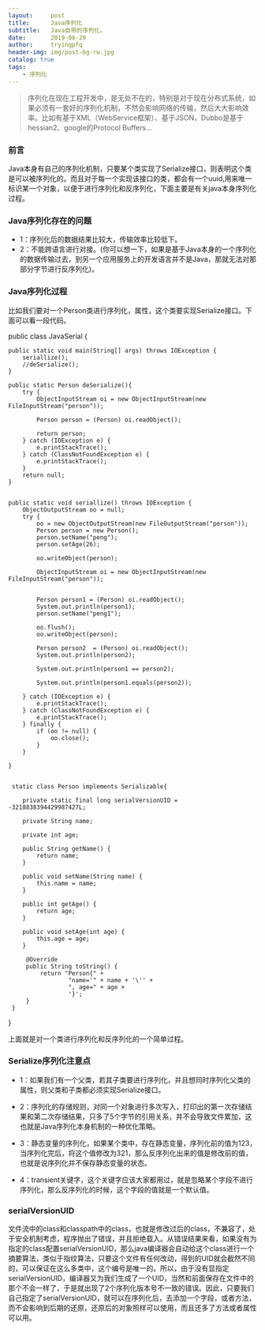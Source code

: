 ```yaml
---
layout:     post
title:      Java序列化
subtitle:   Java自带的序列化。
date:       2019-06-29
author:     tryingpfq
header-img: img/post-bg-rw.jpg
catalog: true
tags:
    - 序列化
---
```


> 序列化在现在工程开发中，是无处不在的，特别是对于现在分布式系统，如果必须有一套好的序列化机制，不然会影响网络的传输，然后大大影响效率。比如有基于XML（WebService框架）、基于JSON，Dubbo是基于hessian2、google的Protocol Buffers...

### 前言 
Java本身有自己的序列化机制，只要某个类实现了Serialize接口，则表明这个类是可以被序列化的。而且对于每一个实现该接口的类，都会有一个uuid,用来唯一标识某一个对象，以便于进行序列化和反序列化，下面主要是有关java本身序列化过程。


### Java序列化存在的问题
* 1：序列化后的数据结果比较大，传输效率比较低下。
* 2：不能跨语言进行对接。(你可以想一下，如果是基于Java本身的一个序列化的数据传输过去，到另一个应用服务上的开发语言并不是Java，那就无法对那部分字节进行反序列化)。

### Java序列化过程
比如我们要对一个Person类进行序列化，属性，这个类要实现Serialize接口。下面可以看一段代码。



public class JavaSerial {

    public static void main(String[] args) throws IOException {
        seriallize();
        //deSerialize();
    }

    public static Person deSerialize(){
        try {
            ObjectInputStream oi = new ObjectInputStream(new FileInputStream("person"));

            Person person = (Person) oi.readObject();

            return person;
        } catch (IOException e) {
            e.printStackTrace();
        } catch (ClassNotFoundException e) {
            e.printStackTrace();
        }
        return null;
    }


    public static void seriallize() throws IOException {
        ObjectOutputStream oo = null;
        try {
            oo = new ObjectOutputStream(new FileOutputStream("person"));
            Person person = new Person();
            person.setName("peng");
            person.setAge(26);

            oo.writeObject(person);

            ObjectInputStream oi = new ObjectInputStream(new FileInputStream("person"));


            Person person1 = (Person) oi.readObject();
            System.out.println(person1);
            person.setName("peng1");

            oo.flush();
            oo.writeObject(person);

            Person person2  = (Person) oi.readObject();
            System.out.println(person2);

            System.out.println(person1 == person2);

            System.out.println(person1.equals(person2));

        } catch (IOException e) {
            e.printStackTrace();
        } catch (ClassNotFoundException e) {
            e.printStackTrace();
        } finally {
            if (oo != null) {
                oo.close();
            }
        }

    }


     static class Person implements Serializable{

        private static final long serialVersionUID = -3218838394429987427L;

        private String name;

        private int age;

        public String getName() {
            return name;
        }

        public void setName(String name) {
            this.name = name;
        }

        public int getAge() {
            return age;
        }

        public void setAge(int age) {
            this.age = age;
        }

         @Override
         public String toString() {
             return "Person{" +
                     "name='" + name + '\'' +
                     ", age=" + age +
                     '}';
         }
     }

}


上面就是对一个类进行序列化和反序列化的一个简单过程。

### Serialize序列化注意点
* 1：如果我们有一个父类，若其子类要进行序列化，并且想同时序列化父类的属性，则父类和子类都必须实现Serialize接口。

* 2：序列化的存储规则，对同一个对象进行多次写入，打印出的第一次存储结果和第二次存储结果，只多了5个字节的引用关系，并不会导致文件累加，这也就是Java序列化本身机制的一种优化策略。

* 3：静态变量的序列化，如果某个类中，存在静态变量，序列化前的值为123，当序列化完后，将这个值修改为321，那么反序列化出来的值是修改前的值，也就是说序列化并不保存静态变量的状态。

* 4：transient关键字，这个关键字应该大家都用过，就是忽略某个字段不进行序列化，那么反序列化的时候，这个字段的值就是一个默认值。

### serialVersionUID
文件流中的class和classpath中的class，也就是修改过后的class，不兼容了，处于安全机制考虑，程序抛出了错误，并且拒绝载入。从错误结果来看，如果没有为指定的class配置serialVersionUID，那么java编译器会自动给这个class进行一个摘要算法，类似于指纹算法，只要这个文件有任何改动，得到的UID就会截然不同的，可以保证在这么多类中，这个编号是唯一的。所以，由于没有显指定 serialVersionUID，编译器又为我们生成了一个UID，当然和前面保存在文件中的那个不会一样了，于是就出现了2个序列化版本号不一致的错误。因此，只要我们自己指定了serialVersionUID，就可以在序列化后，去添加一个字段，或者方法，而不会影响到后期的还原，还原后的对象照样可以使用，而且还多了方法或者属性可以用。



